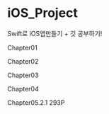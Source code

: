 # iOS_Project

Swift로 iOS앱만들기 + 깃 공부하기!

Chapter01

Chapter02

Chapter03

Chapter04

Chapter05.2.1 293P
